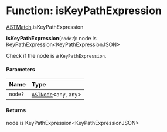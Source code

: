 # Function: isKeyPathExpression

[ASTMatch](/auto-docs/variable-plugin/modules/ASTMatch.md).isKeyPathExpression

**isKeyPathExpression**(`node?`): node is KeyPathExpression\<KeyPathExpressionJSON>

Check if the node is a `KeyPathExpression`.

#### Parameters

| Name | Type |
| :------ | :------ |
| `node?` | [`ASTNode`](/auto-docs/variable-plugin/classes/ASTNode.md)<`any`, `any`> |

#### Returns

node is KeyPathExpression\<KeyPathExpressionJSON>
